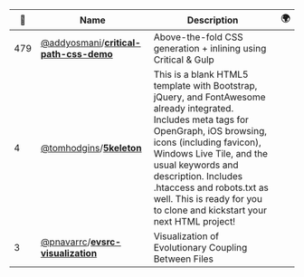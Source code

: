 |:star2: | Name | Description | 🌍|
|---|---|---|---|
|479|[@addyosmani](https://github.com/addyosmani)/[**critical-path-css-demo**](https://github.com/addyosmani/critical-path-css-demo)|Above-the-fold CSS generation + inlining using Critical & Gulp||
|4|[@tomhodgins](https://github.com/tomhodgins)/[**5keleton**](https://github.com/tomhodgins/5keleton)|This is a blank HTML5 template with Bootstrap, jQuery, and FontAwesome already integrated. Includes meta tags for OpenGraph, iOS browsing, icons (including favicon), Windows Live Tile, and the usual keywords and description. Includes .htaccess and robots.txt as well. This is ready for you to clone and kickstart your next HTML project!||
|3|[@pnavarrc](https://github.com/pnavarrc)/[**evsrc-visualization**](https://github.com/pnavarrc/evsrc-visualization)|Visualization of Evolutionary Coupling Between Files||


